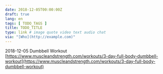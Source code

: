 ```yaml
---
date: 2018-12-05T00:00:00Z
draft: true
lang: en
tags: [ TODO_TAGS ]
title: TODO_TITLE
type: link # image quote video text audio chat
via: "[Who](http://example.com)"
---
```



2018-12-05 Dumbbell Workout
[https://www.muscleandstrength.com/workouts/3-day-full-body-dumbbell-workout](https://www.muscleandstrength.com/workouts/3-day-full-body-dumbbell-workout)

